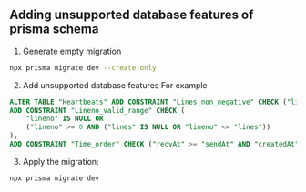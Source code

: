 ## Adding unsupported database features of prisma schema
1. Generate empty migration
```bash
npx prisma migrate dev --create-only
```
2. Add unsupported database features
For example
```sql
ALTER TABLE "Heartbeats" ADD CONSTRAINT "Lines_non_negative" CHECK ("lines" IS NULL OR "lines" >= 0),
ADD CONSTRAINT "Lineno_valid_range" CHECK (
    "lineno" IS NULL OR 
    ("lineno" >= 0 AND ("lines" IS NULL OR "lineno" <= "lines"))
),
ADD CONSTRAINT "Time_order" CHECK ("recvAt" >= "sendAt" AND "createdAt" >= "recvAt")
```
3. Apply the migration:
```bash
npx prisma migrate dev
```
